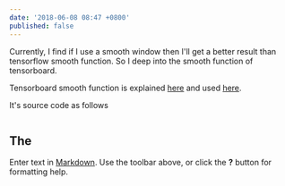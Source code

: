 ```yaml
---
date: '2018-06-08 08:47 +0800'
published: false
---
```

Currently, I find if I use a smooth window then I'll get a better result than tensorflow smooth function. So I deep into the smooth function of tensorboard.

Tensorboard smooth function is explained [here](https://github.com/tensorflow/tensorboard/blob/f801ebf1f9fbfe2baee1ddd65714d0bccc640fb1/tensorboard/plugins/scalar/vz_line_chart/vz-line-chart.ts#L55) and used [here](https://github.com/tensorflow/tensorboard/blob/f801ebf1f9fbfe2baee1ddd65714d0bccc640fb1/tensorboard/plugins/scalar/vz_line_chart/vz-line-chart.ts#L704). 

It's source code as follows

```C

```


## The 

Enter text in [Markdown](http://daringfireball.net/projects/markdown/). Use the toolbar above, or click the **?** button for formatting help.
